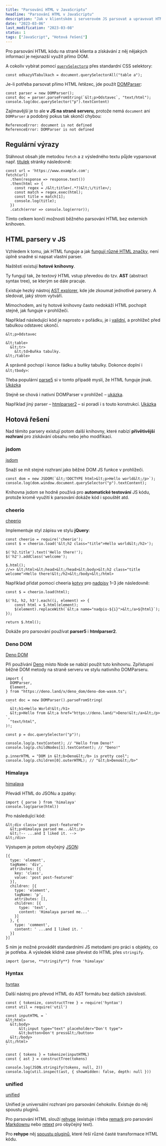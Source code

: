 ```yaml
---
title: "Parsování HTML v JavaScriptu"
headline: "Parsování HTML v JavaScriptu"
description: "Jak v klientském i serverovém JS parsovat a upravovat HTML kód."
date: "2023-03-06"
last_modification: "2023-03-08"
status: 1
tags: ["JavaScript", "Hotová řešení"]
---
```


Pro parsování HTML kódu na straně klienta a získávání z něj nějakých informací je nejsnazší využít přímo DOM.

A cokoliv vybírat pomocí [`querySelector`u](/queryselector) přes standardní CSS selektory:

```
const odkazyVTabulkach = document.querySelectorAll("table a");
```

Je-li potřeba parsovat přímo HTML řetězec, jde použít [DOMParser](https://developer.mozilla.org/en-US/docs/Web/API/DOMParser/DOMParser):

```
const parser = new DOMParser();
const doc = parser.parseFromString(`&lt;p>Odstavec`, "text/html");
console.log(doc.querySelector("p").textContent)
```

Zajímavější je to ale **v JS na straně serveru**, protože nemá `document` ani `DOMParser` a podobný pokus tak skončí chybou:

```
ReferenceError: document is not defined
ReferenceError: DOMParser is not defined
```

## Regulární výrazy

Stáhnout obsah jde metodou `fetch` a z výsledného textu půjde vyparsovat např. [titulek](/html-kostra#title) stránky následovně:

```
const url = 'https://www.example.com';
fetch(url)
  .then(response => response.text())
  .then(html => {
    const regex = /&lt;title>(.*?)&lt;\/title>/;
    const match = regex.exec(html);
    const title = match[1];
    console.log(title);
  })
  .catch(error => console.log(error));
```

Tímto celkem končí možnosti běžného parsování HTML bez externích knihoven.

## HTML parsery v JS

Vzhledem k tomu, jak HTML funguje a jak [fungují různé HTML značky](/html-znacky), není úplně snadné si napsat vlastní parser.

Naštěstí existují **hotové knihovny**.

Ty fungují tak, že textový HTML vstup převedou do tzv. **AST** (abstract syntax tree), se kterým se dále pracuje.

Existuje hezký nástroj [AST explorer](https://astexplorer.net/), kde jde zkoumat jednotlivé parsery. A sledovat, jaký strom vytváří.

Mimochodem, ani ty hotové knihovny často nedokáží HTML pochopit stejně, jak funguje v prohlížeči.

Například následující kód je naprosto v pořádku, je i [validní](/validita), a prohlížeč před tabulkou odstavec ukončí.

```
&lt;p>Odstavec

&lt;table>
  &lt;tr>
    &lt;td>Buňka tabulky.
&lt;/table>
```

A správně pochopí i konce řádku a buňky tabulky. Dokonce doplní i `&lt;tbody>`:

Třeba populární [parse5](https://github.com/inikulin/parse5) si v tomto případě myslí, že HTML funguje jinak. [Ukázka](https://astexplorer.net/#/gist/348ec2af554ee77f2d6bb75eb6a593b3/4a0a58af209cb1a1ed65ed7acf62c6cf7fd1a8ad)

Stejně se chová i nativní DOMParser v prohlížeč – [ukázka](http://kod.djpw.cz/txid).

Například jiný parser – [htmlparser2](https://github.com/fb55/htmlparser2) – si poradí i s touto konstrukcí. [Ukázka](https://astexplorer.net/#/gist/ea0e6360354eaadcf9ad97019fb6aeca/7807f07f5cd722c1bc93e29f36b81c81a9cb89d4)

## Hotová řešení

Nad těmito parsery existují potom další knihovny, které nabízí **přívětivější rozhraní** pro získávání obsahu nebo jeho modifikaci.

### jsdom

[jsdom](https://github.com/jsdom/jsdom)

Snaží se mít stejné rozhraní jako běžné DOM JS funkce v prohlížeči.

```
const dom = new JSDOM(`&lt;!DOCTYPE html>&lt;p>Hello world&lt;/p>`);
console.log(dom.window.document.querySelector("p").textContent);
```

Knihovna jsdom se hodně používá pro **automatické testování** JS kódu, protože kromě využití k parsování dokáže kód i spouštět atd.

### cheerio

[cheerio](https://github.com/cheeriojs/cheerio)

Implementuje styl zápisu ve stylu **jQuery**:

```
const cheerio = require('cheerio');
const $ = cheerio.load('&lt;h2 class="title">Hello world&lt;/h2>');

$('h2.title').text('Hello there!');
$('h2').addClass('welcome');

$.html();
//=> &lt;html>&lt;head>&lt;/head>&lt;body>&lt;h2 class="title welcome">Hello there!&lt;/h2>&lt;/body>&lt;/html>
```

Například přidat pomocí cheeria [kotvy](/id) pro [nadpisy](/nadpisy) 1–3 jde následovně:

```
const $ = cheerio.load(html);

$('h1, h2, h3').each((i, element) => {
    const html = $.html(element);
    $(element).replaceWith(`&lt;a name="nadpis-${i}">&lt;/a>${html}`);
});

return $.html();
```

Dokáže pro parsování používat **parser5** i **htmlparser2**.

### Deno DOM

[Deno DOM](https://deno.land/x/deno_dom)

Při používání [Deno](https://deno.land) místo Node se nabízí použít tuto knihovnu. Zpřístupní běžné DOM metody na straně serveru ve stylu nativního DOMParseru.

```
import {
  DOMParser,
  Element,
} from "https://deno.land/x/deno_dom/deno-dom-wasm.ts";

const doc = new DOMParser().parseFromString(
  `
  &lt;h1>Hello World!&lt;/h1>
  &lt;p>Hello from &lt;a href="https://deno.land/">Deno!&lt;/a>&lt;/p>
`,
  "text/html",
)!;

const p = doc.querySelector("p")!;

console.log(p.textContent); // "Hello from Deno!"
console.log(p.childNodes[1].textContent); // "Deno!"

p.innerHTML = "DOM in &lt;b>Deno&lt;/b> is pretty cool";
console.log(p.children[0].outerHTML); // "&lt;b>Deno&lt;/b>"
```

### Himalaya

[himalaya](https://github.com/andrejewski/himalaya)

Převádí HTML do JSONu a zpátky:

```
import { parse } from 'himalaya'
console.log(parse(html))
```

Pro následující kód:

```
&lt;div class='post post-featured'>
  &lt;p>Himalaya parsed me...&lt;/p>
  &lt;!-- ...and I liked it. -->
&lt;/div>
```

Výstupem je potom obyčejný [JSON](/json):

```
[{
  type: 'element',
  tagName: 'div',
  attributes: [{
    key: 'class',
    value: 'post post-featured'
  }],
  children: [{
    type: 'element',
    tagName: 'p',
    attributes: [],
    children: [{
      type: 'text',
      content: 'Himalaya parsed me...'
    }]
  }, {
    type: 'comment',
    content: ' ...and I liked it. '
  }]
}]
```

S ním je možné provádět standardními JS metodami pro práci s objekty, co je potřeba. A výsledek klidně zase převést do HTML přes `stringify`.

```
import {parse, **stringify**} from 'himalaya'
```

### Hyntax

[hyntax](https://github.com/mykolaharmash/hyntax)

Další nástroj pro převod HTML do AST formátu bez dalších závislostí.

```
const { tokenize, constructTree } = require('hyntax')
const util = require('util')
 
const inputHTML = `
&lt;html>
  &lt;body>
      &lt;input type="text" placeholder="Don't type">
      &lt;button>Don't press&lt;/button>
  &lt;/body>
&lt;/html>
`
 
const { tokens } = tokenize(inputHTML)
const { ast } = constructTree(tokens)
 
console.log(JSON.stringify(tokens, null, 2))
console.log(util.inspect(ast, { showHidden: false, depth: null }))
```

### unified

[unified](https://github.com/unifiedjs/unified)

Unified je universální rozhraní pro parsování čehokoliv. Existuje do něj spoustu pluginů.

Pro parsování HTML slouží [rehype](https://github.com/rehypejs/rehype) (existuje i třeba [remark](https://github.com/remarkjs/remark) pro parsování [Markdownu](/markdown) nebo [retext](https://github.com/retextjs/retext) pro obyčejný text).

Pro **rehype** něj [spoustu pluginů](https://github.com/rehypejs/rehype/blob/main/doc/plugins.md#list-of-plugins), které řeší různé časté transformace HTML kódu.